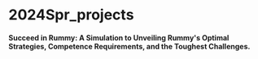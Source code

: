 # 2024Spr_projects

#### Succeed in Rummy: A Simulation to Unveiling Rummy's Optimal Strategies, Competence Requirements, and the Toughest Challenges.

